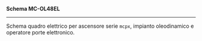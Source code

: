 __Schema MC-OL48EL__

---

Schema quadro elettrico per ascensore serie `mcpx`, impianto
oleodinamico e operatore porte elettronico.
